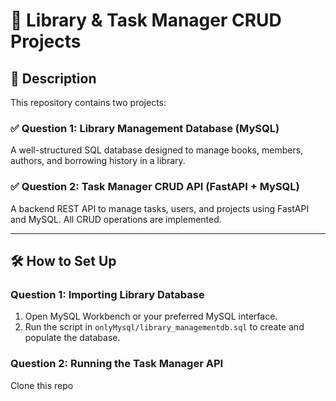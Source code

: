 # 📘 Library & Task Manager CRUD Projects

## 📌 Description

This repository contains two projects:

### ✅ Question 1: Library Management Database (MySQL)

A well-structured SQL database designed to manage books, members, authors, and borrowing history in a library.

### ✅ Question 2: Task Manager CRUD API (FastAPI + MySQL)

A backend REST API to manage tasks, users, and projects using FastAPI and MySQL. All CRUD operations are implemented.

---

## 🛠️ How to Set Up

### Question 1: Importing Library Database

1. Open MySQL Workbench or your preferred MySQL interface.
2. Run the script in `onlyMysql/library_managementdb.sql` to create and populate the database.

### Question 2: Running the Task Manager API

Clone this repo

